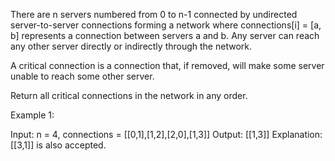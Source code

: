 There are n servers numbered from 0 to n-1 connected by undirected server-to-server connections forming a network where connections[i] = [a, b] represents a connection between servers a and b. Any server can reach any other server directly or indirectly through the network.

A critical connection is a connection that, if removed, will make some server unable to reach some other server.

Return all critical connections in the network in any order.

 

Example 1:



Input: n = 4, connections = [[0,1],[1,2],[2,0],[1,3]]
Output: [[1,3]]
Explanation: [[3,1]] is also accepted.
